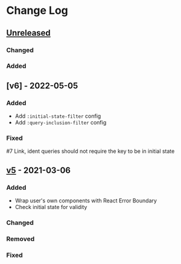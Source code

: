 # Change Log

## [Unreleased]
### Changed
### Added

## [v6] - 2022-05-05

### Added

- Add `:initial-state-filter` config
- Add `:query-inclusion-filter` config

### Fixed

#7 Link, ident queries should not require the key to be in initial state

## [v5] - 2021-03-06
### Added
- Wrap user's own components with React Error Boundary
- Check initial state for validity

### Changed
### Removed
### Fixed

[Unreleased]: https://github.com/holyjak/fulcro-troubleshooting/compare/latest...HEAD
[v5]: https://github.com/holyjak/fulcro-troubleshooting/compare/v4...v5

